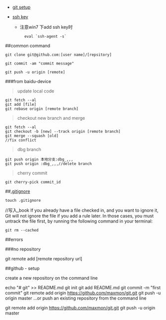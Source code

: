 


- [git setup](https://help.github.com/articles/set-up-git/)

- [ssh key](https://help.github.com/articles/generating-ssh-keys/)
	- 注意win7 下add ssh key时

			eval `ssh-agent -s`


##common command

`git clone git@github.com:[user name]/[repsitory]`

`git commit -am "commit message"`

`git push -u origin [remote]`

###from baidu-device

>update local code

	git fetch --al
	git add [file]
	git rebase origin [remote branch]
	
>checkout new branch and merge 

	git fetch --al
	git checkout -b [new] --track origin [remote branch]
	git merge --squash [old]
	//fix conflict

>dbg branch

	git push origin 本地分支:dbg_,,,
	git push origin :dbg_,,,//delete branch

>cherry commit

	git cherry-pick commit_id

##[.gitignore](https://help.github.com/articles/ignoring-files/)

	touch .gitignore
//写入_book
If you already have a file checked in, and you want to ignore it, Git will not ignore the file if you add a rule later. In those cases, you must untrack the file first, by running the following command in your terminal:

	git rm --cached 

##errors

###no repository

git remote add [remote repository url]

##github - setup

create a new repository on the command line


echo "# git" >> README.md
git init
git add README.md
git commit -m "first commit"
git remote add origin https://github.com/maxmon/git.git
git push -u origin master
…or push an existing repository from the command line


git remote add origin https://github.com/maxmon/git.git
git push -u origin master